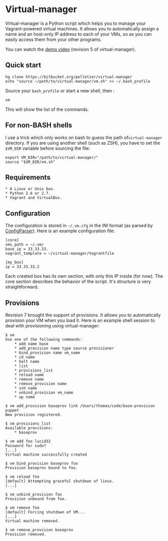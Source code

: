 # Virtual-manager

Virtual-manager is a Python script which helps you to manage your
Vagrant-powered virtual machines. It allows you to automatically assign a name
and an host-only IP address to each of your VMs, so as you can easily access
them from your other programs.

You can watch the [demo video](http://vimeo.com/27112588) (revision 5 of
virtual-manager).

## Quick start

    hg clone https://bitbucket.org/pelletier/virtual-manager
    echo "source ~/path/to/virtual-manager/vm.sh" >> ~/.bash_profile

Source your `bash_profile` or start a new shell, then :

    vm

This will show the list of the commands.

## For non-BASH shells

I use a trick which only works on bash to guess the path of`virtual-manager`
directory. If you are using another shell (such as ZSH), you have to set the
`$VM_DIR` variable before sourcing the file:

    export VM_DIR="/path/to/virtual-manager/"
    source "$VM_DIR/vm.sh"

## Requirements

    * A Linux or Unix box.
    * Python 2.6 or 2.7.
    * Vagrant and VirtualBox.

## Configuration

The configuration is stored in `~/.vm.cfg` in the INI format (as parsed by
[ConfigParser](http://docs.python.org/library/configparser.html)). Here is an
example configuration file:

    [core]
    vms_path = ~/.vm/
    base_ip = 33.33.33.
    vagrant_template = ~/virtual-manager/Vagrantfile

    [my_box]
    ip = 33.33.33.2

Each created box has its own section, with only this IP inside (for now). The
core section describes the behavior of the script. It's structure is very
straightforward.

## Provisions

Revision 7 brought the support of provisions. It allows you to automatically
provision your VM when you load it. Here is an example shell session to deal
with provisioning using virtual-manager:

    $ vm
    Use one of the following commands:
        * add name base
        * add_provision name type source provisioner
        * bind_provision name vm_name
        * cd name
        * halt name
        * list
        * provisions_list
        * reload name
        * remove name
        * remove_provision name
        * ssh name
        * unbind_provision vm_name
        * up name

    $ vm add_provision baseprov link /Users/thomas/code/base-provision puppet
    New provision registered.

    $ vm provisions_list
    Available provisions:
        * baseprov

    $ vm add foo lucid32
    Password for sudo?
    [...]
    Virtual machine successfully created

    $ vm bind_provision baseprov foo
    Provision baseprov bound to foo.

    $ vm reload foo
    [default] Attempting graceful shutdown of linux.
    [...]

    $ vm unbind_provision foo
    Provision unbound from foo.

    $ vm remove foo
    [default] Forcing shutdown of VM...
    [...]
    Virtual machine removed.

    $ vm remove_provision baseprov
    Provision removed.

